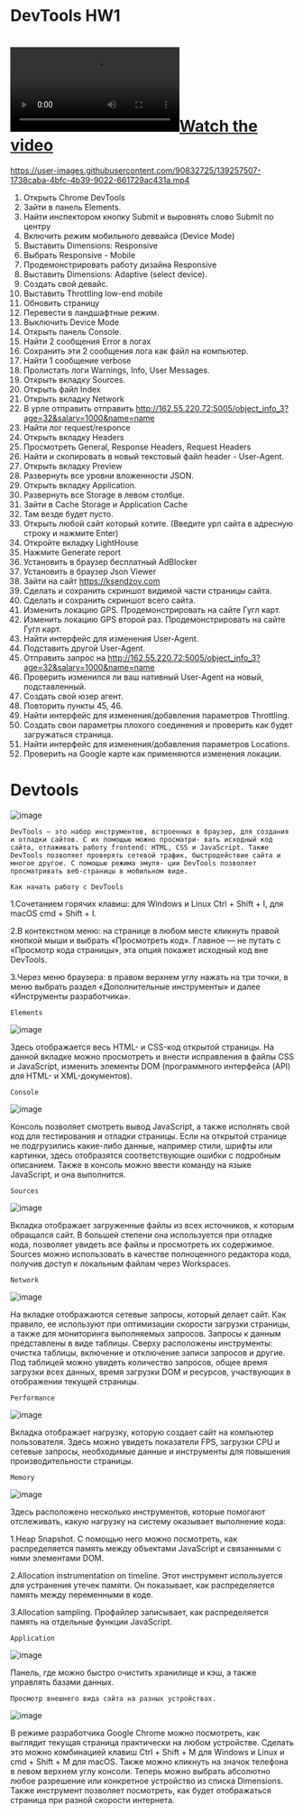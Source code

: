 # DevTools HW1
# [![Watch the video](hhttps://mp4.youtube.com/vi/<https://youtu.be/-D4E2l7xX-Q?list=PLR92raVHJYcOsGlH3RmYQmhpN4uOqk826&t=22>/maxresdefault.mp4)](https://youtu.be/-D4E2l7xX-Q)
https://user-images.githubusercontent.com/90832725/139257507-1738caba-4bfc-4b39-9022-661729ac431a.mp4
 1. Открыть Chrome DevTools
 2. Зайти в панель Elements.
 3. Найти инспектором кнопку Submit и выровнять слово Submit по центру
 4. Включить режим мобильного деввайса (Device Mode)
 5. Выставить Dimensions: Responsive 
 6. Выбрать Responsive - Mobile
 7. Продемонстрировать работу дизайна Responsive
 8. Выставить Dimensions: Adaptive (select device).
 9. Создать свой девайс.
 10. Выставить Throttling low-end mobile
 11. Обновить страницу
 12. Перевести в ландшафтные режим.
 13. Выключить Device Mode
 14. Открыть панель Console.
 15. Найти 2 сообщения Error в логах
 16. Сохранить эти 2 сообщения лога как файл на компьютер.
 17. Найти 1 сообщение verbose
 18. Пролистать логи Warnings, Info, User Messages.
 19. Открыть вкладку Sources.
 20. Открыть файл Index
 21. Открыть вкладку Network
 22. В урле отправить отправить http://162.55.220.72:5005/object_info_3?age=32&salary=1000&name=name
 23. Найти лог request/responce  
 24. Открыть вкладку Headers
 25. Просмотреть General, Response Headers, Request Headers
 26. Найти и скопировать в новый текстовый файл header - User-Agent.
 27. Открыть вкладку Preview
 28. Развернуть все уровни вложенности JSON.
 29. Открыть вкладку Application.
 30. Развернуть все Storage в левом столбце.
 31. Зайти в Cache Storage и Application Cache
 32. Там везде будет пусто.
 33. Открыть любой сайт который хотите. (Введите урл сайта в адресную строку и нажмите Enter)
 34. Откройте вкладку LightHouse
 35. Нажмите Generate report
 36. Установить в браузер бесплатный AdBlocker
 37. Установить в браузер Json Viewer
 38. Зайти на сайт https://ksendzov.com
 39. Сделать и сохранить скриншот видимой части страницы сайта.
 40. Сделать и сохранить скриншот всего сайта.
 41. Изменить локацию GPS. Продемонстрировать на сайте Гугл карт.
 42. Изменить локацию GPS второй раз. Продемонстрировать на сайте Гугл карт.
 43. Найти интерфейс для изменения User-Agent.
 44. Подставить другой User-Agent. 
 45. Отправить запрос на http://162.55.220.72:5005/object_info_3?age=32&salary=1000&name=name
 46. Проверить изменился ли ваш нативный User-Agent на новый, подставленный.
 47. Создать свой юзер агент.
 48. Повторить пункты 45, 46.
 49. Найти интерфейс для изменения/добавления параметров Throttling.
 50. Создать свои параметры плохого соединения и проверить как будет загружаться страница.
 51. Найти интерфейс для изменения/добавления параметров Locations.
 52. Проверить на Google карте как применяются изменения локации.
 
 # Devtools
![image](https://user-images.githubusercontent.com/117518577/211882782-4884a70c-a7a0-4895-97bc-4d10a6d56912.png)


``DevTools – это набор инструментов, встроенных в браузер, для создания и отладки сайтов. С их помощью можно просматри- вать исходный код сайта, отлаживать работу frontend: HTML, CSS и JavaScript. Также DevTools позволяет проверять сетевой трафик, быстродействие сайта и многое другое. С помощью режима эмуля- ции DevTools позволяет просматривать веб-страницы в мобильном виде.``


`Как начать работу с DevTools`

1.Сочетанием горячих клавиш: для Windows и Linux Ctrl + Shift + I, для macOS cmd + Shift + I.

2.В контекстном меню: на странице в любом месте кликнуть правой кнопкой мыши и выбрать «Просмотреть код». Главное — не путать с «Просмотр кода страницы», эта опция покажет исходный код вне DevTools.

3.Через меню браузера: в правом верхнем углу нажать на три точки, в меню выбрать раздел «Дополнительные инструменты» и далее «Инструменты разработчика».

`Elements`

![image](https://user-images.githubusercontent.com/117518577/211884212-965d3753-9d80-4f31-8386-1a79ab6ae234.png)


Здесь отображается весь HTML- и CSS-код открытой страницы. На данной вкладке можно просмотреть и внести исправления в файлы CSS и JavaScript, изменить элементы DOM (программного интерфейса (API) для HTML- и XML-документов).

`Console`

![image](https://user-images.githubusercontent.com/117518577/211884538-5e48f7c4-a150-40de-abfd-f2b9f9d51a5c.png)

Консоль позволяет смотреть вывод JavaScript, а также исполнять свой код для тестирования и отладки страницы. Если на открытой странице не подгрузились какие-либо данные, например стили, шрифты или картинки, здесь отобразятся соответствующие ошибки с подробным описанием. Также в консоль можно ввести команду на языке JavaScript, и она выполнится.

`Sources`

![image](https://user-images.githubusercontent.com/117518577/211884733-8b5fdef9-6683-44e6-ab7a-9be5b95e87fa.png)


Вкладка отображает загруженные файлы из всех источников, к которым обращался сайт. В большей степени она используется при отладке кода, позволяет увидеть все файлы и просмотреть их содержимое. Sources можно использовать в качестве полноценного редактора кода, получив доступ к локальным файлам через Workspaces.

`Network`

![image](https://user-images.githubusercontent.com/117518577/211884940-99869172-39fd-4f63-9c17-2a3606d46406.png)


На вкладке отображаются сетевые запросы, который делает сайт. Как правило, ее используют при оптимизации скорости загрузки страницы, а также для мониторинга выполняемых запросов. Запросы к данным представлены в виде таблицы. Сверху расположены инструменты: очистка таблицы, включение и отключение записи запросов и другие. Под таблицей можно увидеть количество запросов, общее время загрузки всех данных, время загрузки DOM и ресурсов, участвующих в отображении текущей страницы.

`Performance`

![image](https://user-images.githubusercontent.com/117518577/211885156-5e13147c-3ce9-4c44-b93c-56aa387ed203.png)

Вкладка отображает нагрузку, которую создает сайт на компьютер пользователя. Здесь можно увидеть показатели FPS, загрузки CPU и сетевые запросы, необходимые данные и инструменты для повышения производительности страницы.


`Memory`

![image](https://user-images.githubusercontent.com/117518577/211885522-55ae23f9-7c17-4f21-89f0-a7ef62f99612.png)


Здесь расположено несколько инструментов, которые помогают отслеживать, какую нагрузку на систему оказывает выполнение кода:

1.Heap Snapshot. С помощью него можно посмотреть, как распределяется память между объектами JavaScript и связанными с ними элементами DOM.

2.Allocation instrumentation on timeline. Этот инструмент используется для устранения утечек памяти. Он показывает, как распределяется память между переменными в коде.

3.Allocation sampling. Профайлер записывает, как распределяется память на отдельные функции JavaScript.


`Application`

![image](https://user-images.githubusercontent.com/117518577/211885616-98fff3ef-838c-4834-b792-0ebc6d7adc88.png)

Панель, где можно быстро очистить хранилище и кэш, а также управлять базами данных.

`Просмотр внешнего вида сайта на разных устройствах.`

![image](https://user-images.githubusercontent.com/117518577/211886009-7eafe895-4e59-4cbc-8905-4bf3d13a6167.png)


В режиме разработчика Google Chrome можно посмотреть, как выглядит текущая страница практически на любом устройстве. Сделать это можно комбинацией клавиш Ctrl + Shift + M для Windows и Linux и cmd + Shift + M для macOS. Также можно кликнуть на значок телефона в левом верхнем углу консоли. Теперь можно выбрать абсолютно любое разрешение или конкретное устройство из списка Dimensions. Также инструмент позволяет посмотреть, как будет отображаться страница при разной скорости интернета.




